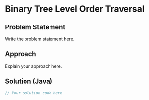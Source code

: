 # Binary Tree Level Order Traversal

## Problem Statement

Write the problem statement here.

## Approach

Explain your approach here.

## Solution (Java)

```java
// Your solution code here
```
